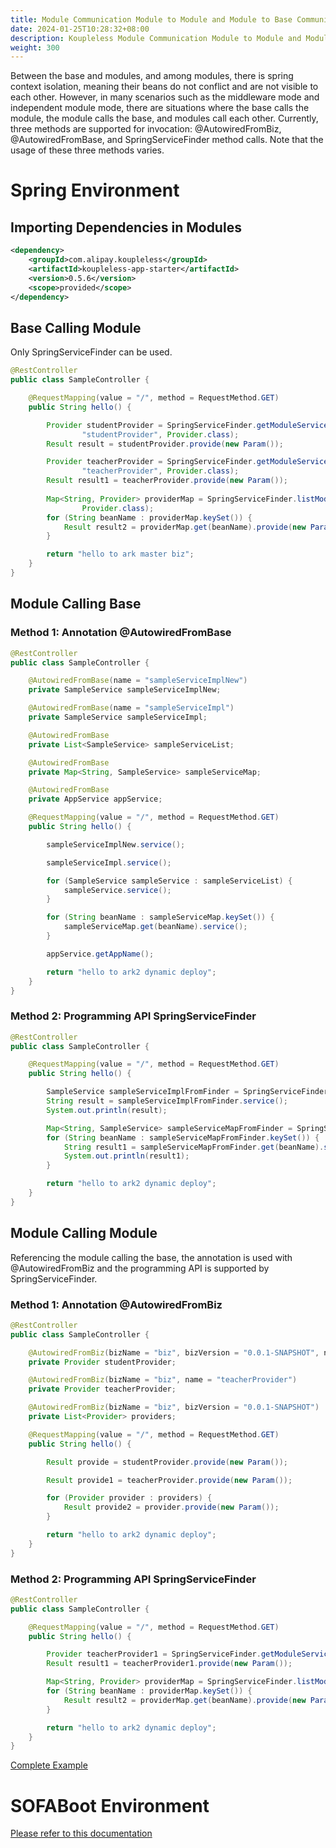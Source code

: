 ```yaml
---
title: Module Communication Module to Module and Module to Base Communication
date: 2024-01-25T10:28:32+08:00
description: Koupleless Module Communication Module to Module and Module to Base Communication
weight: 300
---
```


Between the base and modules, and among modules, there is spring context isolation, meaning their beans do not conflict and are not visible to each other. However, in many scenarios such as the middleware mode and independent module mode, there are situations where the base calls the module, the module calls the base, and modules call each other.
Currently, three methods are supported for invocation: @AutowiredFromBiz, @AutowiredFromBase, and SpringServiceFinder method calls. Note that the usage of these three methods varies.

# Spring Environment

## Importing Dependencies in Modules

```xml
<dependency>
    <groupId>com.alipay.koupleless</groupId>
    <artifactId>koupleless-app-starter</artifactId>
    <version>0.5.6</version>
    <scope>provided</scope>
</dependency>
```

## Base Calling Module

Only SpringServiceFinder can be used.

```java
@RestController
public class SampleController {

    @RequestMapping(value = "/", method = RequestMethod.GET)
    public String hello() {

        Provider studentProvider = SpringServiceFinder.getModuleService("biz", "0.0.1-SNAPSHOT",
                "studentProvider", Provider.class);
        Result result = studentProvider.provide(new Param());

        Provider teacherProvider = SpringServiceFinder.getModuleService("biz", "0.0.1-SNAPSHOT",
                "teacherProvider", Provider.class);
        Result result1 = teacherProvider.provide(new Param());
        
        Map<String, Provider> providerMap = SpringServiceFinder.listModuleServices("biz", "0.0.1-SNAPSHOT",
                Provider.class);
        for (String beanName : providerMap.keySet()) {
            Result result2 = providerMap.get(beanName).provide(new Param());
        }

        return "hello to ark master biz";
    }
}
```

## Module Calling Base

### Method 1: Annotation @AutowiredFromBase

```java
@RestController
public class SampleController {

    @AutowiredFromBase(name = "sampleServiceImplNew")
    private SampleService sampleServiceImplNew;

    @AutowiredFromBase(name = "sampleServiceImpl")
    private SampleService sampleServiceImpl;

    @AutowiredFromBase
    private List<SampleService> sampleServiceList;

    @AutowiredFromBase
    private Map<String, SampleService> sampleServiceMap;

    @AutowiredFromBase
    private AppService appService;

    @RequestMapping(value = "/", method = RequestMethod.GET)
    public String hello() {

        sampleServiceImplNew.service();

        sampleServiceImpl.service();

        for (SampleService sampleService : sampleServiceList) {
            sampleService.service();
        }

        for (String beanName : sampleServiceMap.keySet()) {
            sampleServiceMap.get(beanName).service();
        }

        appService.getAppName();

        return "hello to ark2 dynamic deploy";
    }
}
```

### Method 2: Programming API SpringServiceFinder

```java
@RestController
public class SampleController {

    @RequestMapping(value = "/", method = RequestMethod.GET)
    public String hello() {

        SampleService sampleServiceImplFromFinder = SpringServiceFinder.getBaseService("sampleServiceImpl", SampleService.class);
        String result = sampleServiceImplFromFinder.service();
        System.out.println(result);

        Map<String, SampleService> sampleServiceMapFromFinder = SpringServiceFinder.listBaseServices(SampleService.class);
        for (String beanName : sampleServiceMapFromFinder.keySet()) {
            String result1 = sampleServiceMapFromFinder.get(beanName).service();
            System.out.println(result1);
        }

        return "hello to ark2 dynamic deploy";
    }
}
```

## Module Calling Module

Referencing the module calling the base, the annotation is used with @AutowiredFromBiz and the programming API is supported by SpringServiceFinder.

### Method 1: Annotation @AutowiredFromBiz

```java
@RestController
public class SampleController {

    @AutowiredFromBiz(bizName = "biz", bizVersion = "0.0.1-SNAPSHOT", name = "studentProvider")
    private Provider studentProvider;

    @AutowiredFromBiz(bizName = "biz", name = "teacherProvider")
    private Provider teacherProvider;

    @AutowiredFromBiz(bizName = "biz", bizVersion = "0.0.1-SNAPSHOT")
    private List<Provider> providers;

    @RequestMapping(value = "/", method = RequestMethod.GET)
    public String hello() {

        Result provide = studentProvider.provide(new Param());

        Result provide1 = teacherProvider.provide(new Param());

        for (Provider provider : providers) {
            Result provide2 = provider.provide(new Param());
        }

        return "hello to ark2 dynamic deploy";
    }
}
```

### Method 2: Programming API SpringServiceFinder

```java
@RestController
public class SampleController {

    @RequestMapping(value = "/", method = RequestMethod.GET)
    public String hello() {

        Provider teacherProvider1 = SpringServiceFinder.getModuleService("biz", "0.0.1-SNAPSHOT", "teacherProvider", Provider.class);
        Result result1 = teacherProvider1.provide(new Param());

        Map<String, Provider> providerMap = SpringServiceFinder.listModuleServices("biz", "0.0.1-SNAPSHOT", Provider.class);
        for (String beanName : providerMap.keySet()) {
            Result result2 = providerMap.get(beanName).provide(new Param());
        }

        return "hello to ark2 dynamic deploy";
    }
}
```

[Complete Example](https://github.com/koupleless/samples/tree/main/)

# SOFABoot Environment

[Please refer to this documentation](https://www.sofastack.tech/projects/sofa-boot/sofa-ark-ark-jvm/)

<br/>
<br/>
